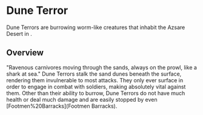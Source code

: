 # Dune Terror

Dune Terrors are burrowing worm-like creatures that inhabit the Azsare Desert in .
## Overview

"Ravenous carnivores moving through the sands, always on the prowl, like a shark at sea."
Dune Terrors stalk the sand dunes beneath the surface, rendering them invulnerable to most attacks. They only ever surface in order to engage in combat with soldiers, making absolutely vital against them. Other than their ability to burrow, Dune Terrors do not have much health or deal much damage and are easily stopped by even [Footmen%20Barracks](Footmen Barracks).